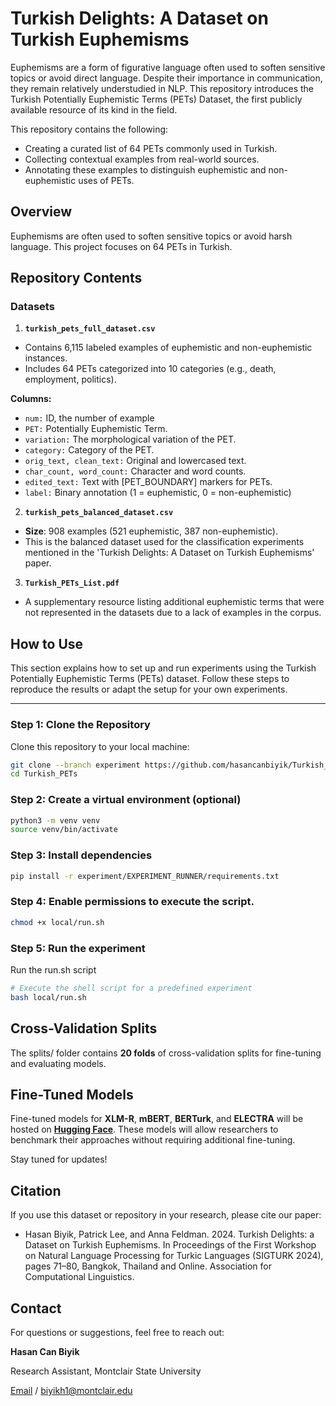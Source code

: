 # Turkish Delights: A Dataset on Turkish Euphemisms
Euphemisms are a form of figurative language often used to soften sensitive topics or avoid direct language. 
Despite their importance in communication, they remain relatively understudied in NLP. 
This repository introduces the Turkish Potentially Euphemistic Terms (PETs) Dataset, the first publicly available resource of its kind in the field.

This repository contains the following:

- Creating a curated list of 64 PETs commonly used in Turkish.
- Collecting contextual examples from real-world sources.
- Annotating these examples to distinguish euphemistic and non-euphemistic uses of PETs.

## Overview
Euphemisms are often used to soften sensitive topics or avoid harsh language. This project focuses on 64 PETs in Turkish.

## Repository Contents
### Datasets
1. **`turkish_pets_full_dataset.csv`**
- Contains 6,115 labeled examples of euphemistic and non-euphemistic instances.
- Includes 64 PETs categorized into 10 categories (e.g., death, employment, politics).

**Columns:**
- `num:` ID, the number of example
- `PET:` Potentially Euphemistic Term.
- `variation:` The morphological variation of the PET.
- `category:` Category of the PET.
- `orig_text, clean_text:` Original and lowercased text.
- `char_count, word_count:` Character and word counts.
- `edited_text:` Text with [PET_BOUNDARY] markers for PETs.
- `label:` Binary annotation (1 = euphemistic, 0 = non-euphemistic)

2. **`turkish_pets_balanced_dataset.csv`**
- **Size**: 908 examples (521 euphemistic, 387 non-euphemistic).
- This is the balanced dataset used for the classification experiments mentioned in the 'Turkish Delights: A Dataset on Turkish Euphemisms' paper.

3. **`Turkish_PETs_List.pdf`**
- A supplementary resource listing additional euphemistic terms that were not represented in the datasets due to a lack of examples in the corpus.

## How to Use

This section explains how to set up and run experiments using the Turkish Potentially Euphemistic Terms (PETs) dataset. Follow these steps to reproduce the results or adapt the setup for your own experiments.

---

### **Step 1: Clone the Repository**
Clone this repository to your local machine:
```bash
git clone --branch experiment https://github.com/hasancanbiyik/Turkish_PETs.git
cd Turkish_PETs
```

### Step 2: Create a virtual environment (optional)
```bash
python3 -m venv venv
source venv/bin/activate
```

### Step 3: Install dependencies
```bash
pip install -r experiment/EXPERIMENT_RUNNER/requirements.txt
```

### Step 4: Enable permissions to execute the script.

```bash
chmod +x local/run.sh
```

### Step 5: Run the experiment

Run the run.sh script

```bash
# Execute the shell script for a predefined experiment
bash local/run.sh
```

## Cross-Validation Splits
The splits/ folder contains **20 folds** of cross-validation splits for fine-tuning and evaluating models.

## Fine-Tuned Models
Fine-tuned models for **XLM-R**, **mBERT**, **BERTurk**, and **ELECTRA** will be hosted on **[Hugging Face](https://huggingface.co/hasancanbiyik/)**. 
These models will allow researchers to benchmark their approaches without requiring additional fine-tuning.

Stay tuned for updates!

## Citation
If you use this dataset or repository in your research, please cite our paper:

- Hasan Biyik, Patrick Lee, and Anna Feldman. 2024. Turkish Delights: a Dataset on Turkish Euphemisms. In Proceedings of the First Workshop on Natural Language Processing for Turkic Languages (SIGTURK 2024), pages 71–80, Bangkok, Thailand and Online. Association for Computational Linguistics.

## Contact
For questions or suggestions, feel free to reach out:

**Hasan Can Biyik** 

Research Assistant, Montclair State University

[Email](biyikh1@montclair.edu) / biyikh1@montclair.edu
